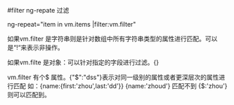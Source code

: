 #filter
ng-repate 过滤

ng-repeat="item in vm.items |filter:vm.filter"

如果vm.filter 是字符串则是针对数组中所有字符串类型的属性进行匹配。可以是“!“来表示非操作。

如果vm.filte 是对象：可以针对指定的字段进行过滤。{}

vm.filter 有个$ 属性。{"$":"dss"}表示对同一级别的属性或者更深层次的属性进行匹配
如：{name:{first:'zhou',last:'dd'}}   {name:'zhoud'} 匹配不到  {$:'zhou'}则可以匹配到。